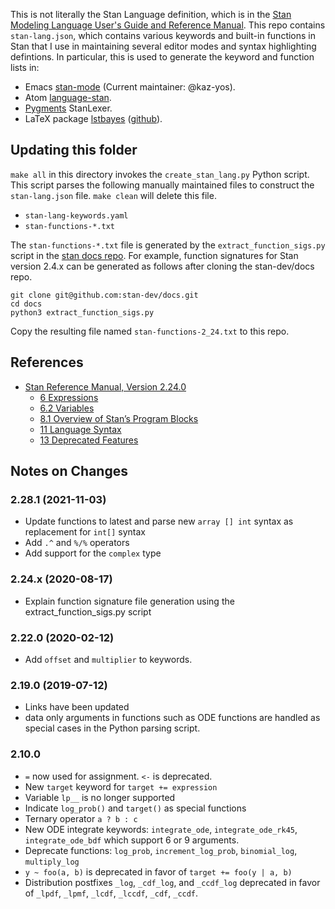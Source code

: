 This is not literally the Stan Language definition, which is in the [Stan Modeling Language User's Guide and Reference Manual](http://mc-stan.org/documentation/).
This repo contains `stan-lang.json`, which contains various keywords and built-in functions in Stan that I use in maintaining several editor modes and syntax highlighting defintions.
In particular, this is used to generate the keyword and function lists in:

- Emacs [stan-mode](https://github.com/stan-dev/stan-mode) (Current maintainer: @kaz-yos).
- Atom [language-stan](https://github.com/jrnold/atom-language-stan).
- [Pygments](http://pygments.org/) StanLexer.
- LaTeX package [lstbayes](https://www.ctan.org/pkg/lstbayes) ([github](https://github.com/jrnold/lstbayes)).


## Updating this folder

`make all` in this directory invokes the `create_stan_lang.py` Python script. This script parses the following manually maintained files to construct the `stan-lang.json` file. `make clean` will delete this file.

- `stan-lang-keywords.yaml`
- `stan-functions-*.txt`

The `stan-functions-*.txt` file is generated by the `extract_function_sigs.py` script in the [stan docs repo](https://github.com/stan-dev/docs). For example, function signatures for Stan version 2.4.x can be generated as follows after cloning the stan-dev/docs repo.

```{sh}
git clone git@github.com:stan-dev/docs.git
cd docs
python3 extract_function_sigs.py
```

Copy the resulting file named `stan-functions-2_24.txt` to this repo.


## References

- [Stan Reference Manual, Version 2.24.0](https://mc-stan.org/docs/2_24/reference-manual/index.html)
  - [6 Expressions](https://mc-stan.org/docs/2_24/reference-manual/expressions.html)
  - [6.2 Variables](https://mc-stan.org/docs/2_24/reference-manual/variables-section.html)
  - [8.1 Overview of Stan’s Program Blocks](https://mc-stan.org/docs/2_24/reference-manual/overview-of-stans-program-blocks.html)
  - [11 Language Syntax](https://mc-stan.org/docs/2_24/reference-manual/language-syntax.html)
  - [13 Deprecated Features](https://mc-stan.org/docs/2_24/reference-manual/deprecated-features-appendix.html)


## Notes on Changes

### 2.28.1 (2021-11-03)
- Update functions to latest and parse new `array [] int` syntax as replacement for `int[]` syntax
- Add `.^` and `%/%` operators
- Add support for the `complex` type

###  2.24.x (2020-08-17)
- Explain function signature file generation using the extract_function_sigs.py script

###  2.22.0 (2020-02-12)

- Add `offset` and `multiplier` to keywords.

###  2.19.0 (2019-07-12)

- Links have been updated
- data only arguments in functions such as ODE functions are handled as special cases in the Python parsing script.

###  2.10.0

- `=` now used for assignment. `<-` is deprecated.
- New `target` keyword for `target += expression`
- Variable `lp__` is no longer supported
- Indicate `log_prob()` and `target()` as special functions
- Ternary operator `a ? b : c`
- New ODE integrate keywords: `integrate_ode`, `integrate_ode_rk45`, `integrate_ode_bdf` which support 6 or 9 arguments.
- Deprecate functions: `log_prob`, `increment_log_prob`, `binomial_log`, `multiply_log`
- `y ~ foo(a, b)` is deprecated in favor of `target += foo(y | a, b)`
- Distribution postfixes `_log`, `_cdf_log`, and `_ccdf_log` deprecated in favor of
  `_lpdf`, `_lpmf`, `_lcdf`, `_lccdf`, `_cdf`, `_ccdf`.
